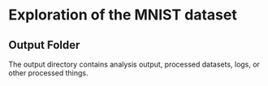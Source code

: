 # Exploration of the MNIST dataset

## Output Folder

The output directory contains analysis output, processed datasets, logs, or other processed things.
